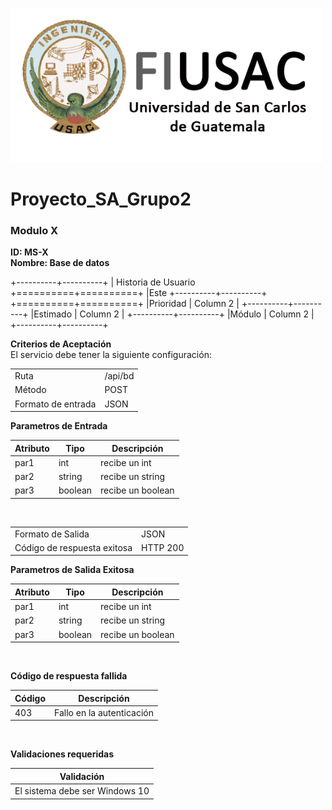 ![Help Builder Web Site](./Logo.png)
# Proyecto_SA_Grupo2
### Modulo X

**ID: MS-X**
<br>
**Nombre: Base de datos**

+----------+----------+
| Historia de Usuario
+==========+==========+
|Este 
+----------+----------+
+==========+==========+
|Prioridad | Column 2 |
+----------+----------+
|Estimado  | Column 2 |
+----------+----------+
|Módulo    | Column 2 |
+----------+----------+

**Criterios de Aceptación**
<br>
El servicio debe tener la siguiente configuración:
<br>
<table>
<tbody>
	<tr>
	<td>Ruta</td>
	<td>/api/bd</td>
	</tr>
	<tr>
	<td>Método</td>
	<td>POST</td>
	</tr>
	<tr>
	<td>Formato de entrada</td>
	<td>JSON</td>
	</tr>
</tbody>
</table>


**Parametros de Entrada**
<table>
<thead>
	<tr>
		<th>Atributo</th>
		<th>Tipo</th>
		<th>Descripción</th>
	</tr>
</thead>
<tbody>
	<tr>
		<td>par1</td> 
		<td>int</td>
		<td>recibe un int</td>
	</tr>
		<tr>
		<td>par2</td> 
		<td>string</td>
		<td>recibe un string</td>
	</tr>
		<tr>
		<td>par3</td> 
		<td>boolean</td>
		<td>recibe un boolean</td>
	</tr>
</tbody>
</table>
<br>



<table>
<tbody>
	<tr>
	<td>Formato de Salida</td>
	<td>JSON</td>
	</tr>
	<tr>
	<td>Código de respuesta exitosa</td>
	<td>HTTP 200</td>
	</tr>
</tbody>
</table>

**Parametros de Salida Exitosa**
<table>
<thead>
	<tr>
		<th>Atributo</th>
		<th>Tipo</th>
		<th>Descripción</th>
	</tr>
</thead>
<tbody>
	<tr>
		<td>par1</td> 
		<td>int</td>
		<td>recibe un int</td>
	</tr>
		<tr>
		<td>par2</td> 
		<td>string</td>
		<td>recibe un string</td>
	</tr>
		<tr>
		<td>par3</td> 
		<td>boolean</td>
		<td>recibe un boolean</td>
	</tr>
</tbody>
</table>
<br>

**Código de respuesta fallida**
<table>
<thead>
	<tr>
		<th>Código</th>
		<th>Descripción</th>
	</tr>
</thead>
<tbody>
	<tr>
		<td>403</td> 
		<td>Fallo en la autenticación</td>
	</tr>

</tbody>
</table>
<br>

**Validaciones requeridas**
<table>
<thead>
	<tr>
		<th>Validación</th>
	</tr>
</thead>
<tbody>
	<tr>
		<td>El sistema debe ser Windows 10</td> 
	</tr>

</tbody>
</table>
<br>








